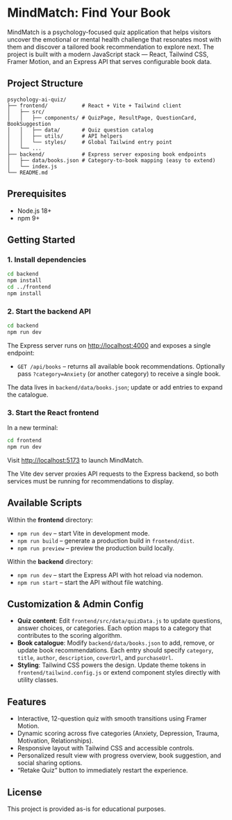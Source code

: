 # MindMatch: Find Your Book

MindMatch is a psychology-focused quiz application that helps visitors uncover the emotional or mental health challenge that resonates most with them and discover a tailored book recommendation to explore next. The project is built with a modern JavaScript stack — React, Tailwind CSS, Framer Motion, and an Express API that serves configurable book data.

## Project Structure

```
psychology-ai-quiz/
├── frontend/           # React + Vite + Tailwind client
│   ├── src/
│   │   ├── components/ # QuizPage, ResultPage, QuestionCard, BookSuggestion
│   │   ├── data/       # Quiz question catalog
│   │   ├── utils/      # API helpers
│   │   └── styles/     # Global Tailwind entry point
│   └── ...
├── backend/            # Express server exposing book endpoints
│   ├── data/books.json # Category-to-book mapping (easy to extend)
│   └── index.js
└── README.md
```

## Prerequisites

- Node.js 18+
- npm 9+

## Getting Started

### 1. Install dependencies

```bash
cd backend
npm install
cd ../frontend
npm install
```

### 2. Start the backend API

```bash
cd backend
npm run dev
```

The Express server runs on [http://localhost:4000](http://localhost:4000) and exposes a single endpoint:

- `GET /api/books` – returns all available book recommendations. Optionally pass `?category=Anxiety` (or another category) to receive a single book.

The data lives in `backend/data/books.json`; update or add entries to expand the catalogue.

### 3. Start the React frontend

In a new terminal:

```bash
cd frontend
npm run dev
```

Visit [http://localhost:5173](http://localhost:5173) to launch MindMatch.

The Vite dev server proxies API requests to the Express backend, so both services must be running for recommendations to display.

## Available Scripts

Within the **frontend** directory:

- `npm run dev` – start Vite in development mode.
- `npm run build` – generate a production build in `frontend/dist`.
- `npm run preview` – preview the production build locally.

Within the **backend** directory:

- `npm run dev` – start the Express API with hot reload via nodemon.
- `npm run start` – start the API without file watching.

## Customization & Admin Config

- **Quiz content**: Edit `frontend/src/data/quizData.js` to update questions, answer choices, or categories. Each option maps to a category that contributes to the scoring algorithm.
- **Book catalogue**: Modify `backend/data/books.json` to add, remove, or update book recommendations. Each entry should specify `category`, `title`, `author`, `description`, `coverUrl`, and `purchaseUrl`.
- **Styling**: Tailwind CSS powers the design. Update theme tokens in `frontend/tailwind.config.js` or extend component styles directly with utility classes.

## Features

- Interactive, 12-question quiz with smooth transitions using Framer Motion.
- Dynamic scoring across five categories (Anxiety, Depression, Trauma, Motivation, Relationships).
- Responsive layout with Tailwind CSS and accessible controls.
- Personalized result view with progress overview, book suggestion, and social sharing options.
- “Retake Quiz” button to immediately restart the experience.

## License

This project is provided as-is for educational purposes.
